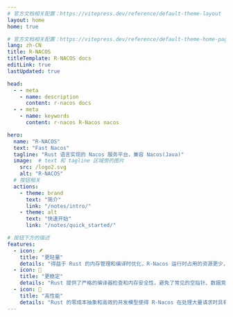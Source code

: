 ```yaml
---
# 官方文档相关配置：https://vitepress.dev/reference/default-theme-layout
layout: home
home: true

# 官方文档相关配置：https://vitepress.dev/reference/default-theme-home-page
lang: zh-CN
title: R-NACOS
titleTemplate: R-NACOS docs
editLink: true
lastUpdated: true

head:
  - - meta
    - name: description
      content: r-nacos docs
  - - meta
    - name: keywords
      content: r-nacos R-Nacos nacos

hero:
  name: "R-NACOS"
  text: "Fast Nacos"
  tagline: "Rust 语言实现的 Nacos 服务平台，兼容 Nacos(Java)"
  image:  # text 和 tagline 区域旁的图片
    src: /logo2.svg
    alt: "R-NACOS"  
  # 按钮相关
  actions:
    - theme: brand
      text: "简介"
      link: "/notes/intro/"  
    - theme: alt
      text: "快速开始"
      link: "/notes/quick_started/"

# 按钮下方的描述
features:
  - icon: 🪶
    title: "更轻量"
    details: "得益于 Rust 的内存管理和编译时优化，R-Nacos 运行时占用的资源更少，二进制文件更小，适合资源受限的环境。"
  - icon: 🧱
    title: "更稳定"
    details: "Rust 提供了严格的编译器检查和内存安全性，避免了常见的空指针、数据竞争等问题，从而提升了系统的稳定性和可靠性。"
  - icon: 🚀
    title: "高性能"
    details: "Rust 的零成本抽象和高效的并发模型使得 R-Nacos 在处理大量请求时具有更高的性能表现，能够更快地响应和处理服务注册、发现等任务。"  
---
```


<confetti />



